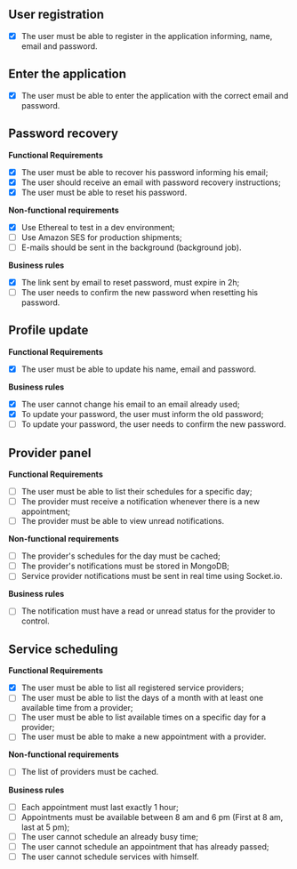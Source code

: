 ## User registration

- [x] The user must be able to register in the application informing, name, email and password.

## Enter the application

- [x] The user must be able to enter the application with the correct email and password.

## Password recovery

**Functional Requirements**

- [x] The user must be able to recover his password informing his email;
- [x] The user should receive an email with password recovery instructions;
- [x] The user must be able to reset his password.

**Non-functional requirements**

- [x] Use Ethereal to test in a dev environment;
- [ ] Use Amazon SES for production shipments;
- [ ] E-mails should be sent in the background (background job).

**Business rules**

- [x] The link sent by email to reset password, must expire in 2h;
- [ ] The user needs to confirm the new password when resetting his password.

## Profile update

**Functional Requirements**

- [x] The user must be able to update his name, email and password.

**Business rules**

- [x] The user cannot change his email to an email already used;
- [x] To update your password, the user must inform the old password;
- [ ] To update your password, the user needs to confirm the new password.

## Provider panel

**Functional Requirements**

- [ ] The user must be able to list their schedules for a specific day;
- [ ] The provider must receive a notification whenever there is a new appointment;
- [ ] The provider must be able to view unread notifications.

**Non-functional requirements**

- [ ] The provider's schedules for the day must be cached;
- [ ] The provider's notifications must be stored in MongoDB;
- [ ] Service provider notifications must be sent in real time using Socket.io.

**Business rules**

- [ ] The notification must have a read or unread status for the provider to control.

## Service scheduling

**Functional Requirements**

- [x] The user must be able to list all registered service providers;
- [ ] The user must be able to list the days of a month with at least one available time from a provider;
- [ ] The user must be able to list available times on a specific day for a provider;
- [ ] The user must be able to make a new appointment with a provider.

**Non-functional requirements**

- [ ] The list of providers must be cached.

**Business rules**

- [ ] Each appointment must last exactly 1 hour;
- [ ] Appointments must be available between 8 am and 6 pm (First at 8 am, last at 5 pm);
- [ ] The user cannot schedule an already busy time;
- [ ] The user cannot schedule an appointment that has already passed;
- [ ] The user cannot schedule services with himself.
